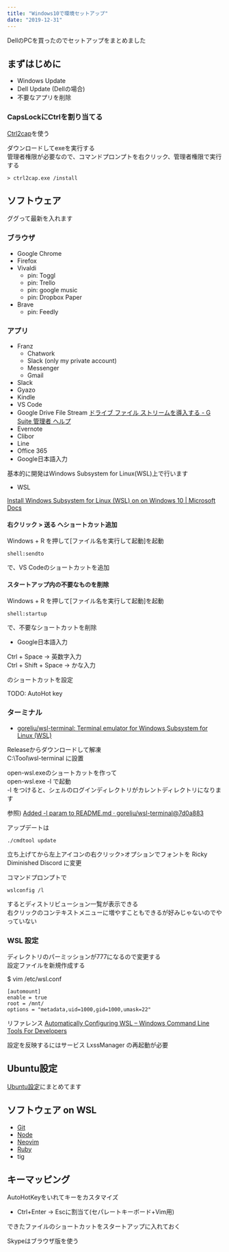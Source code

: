 ```yaml
---
title: "Windows10で環境セットアップ"
date: "2019-12-31"
---
```


DellのPCを買ったのでセットアップをまとめました  

## まずはじめに

- Windows Update
- Dell Update (Dellの場合)
- 不要なアプリを削除

### CapsLockにCtrlを割り当てる

[Ctrl2cap](https://technet.microsoft.com/en-us/sysinternals/bb897578.aspx)を使う  

ダウンロードしてexeを実行する  
管理者権限が必要なので、コマンドプロンプトを右クリック、管理者権限で実行する  

```
> ctrl2cap.exe /install
```

## ソフトウェア

ググって最新を入れます  

### ブラウザ

- Google Chrome
- Firefox
- Vivaldi
  - pin: Toggl
  - pin: Trello
  - pin: google music
  - pin: Dropbox Paper
- Brave
  - pin: Feedly

### アプリ

- Franz
  - Chatwork
  - Slack (only my private account)
  - Messenger
  - Gmail
- Slack
- Gyazo
- Kindle
- VS Code
- Google Drive File Stream [ドライブ ファイル ストリームを導入する \- G Suite 管理者 ヘルプ](https://support.google.com/a/answer/7491144)
- Evernote
- Clibor
- Line
- Office 365
- Google日本語入力

基本的に開発はWindows Subsystem for Linux(WSL)上で行います  

- WSL

[Install Windows Subsystem for Linux (WSL) on on Windows 10 | Microsoft Docs](https://docs.microsoft.com/en-us/windows/wsl/install-win10)

#### 右クリック > 送る へショートカット追加

Windows + R を押して[ファイル名を実行して起動]を起動  

```
shell:sendto
```

で、VS Codeのショートカットを追加  

#### スタートアップ内の不要なものを削除

Windows + R を押して[ファイル名を実行して起動]を起動  

```
shell:startup
```

で、不要なショートカットを削除

- Google日本語入力

Ctrl + Space -> 英数字入力  
Ctrl + Shift + Space -> かな入力  

のショートカットを設定

TODO: AutoHot key

### ターミナル

- [goreliu/wsl\-terminal: Terminal emulator for Windows Subsystem for Linux \(WSL\)](https://github.com/goreliu/wsl-terminal)

Releaseからダウンロードして解凍  
C:\Tool\wsl-terminal に設置  

open-wsl.exeのショートカットを作って  
open-wsl.exe -l で起動  
-l をつけると、シェルのログインディレクトリがカレントディレクトリになります  

参照) [Added \-l param to README\.md · goreliu/wsl\-terminal@7d0a883](https://github.com/goreliu/wsl-terminal/commit/7d0a8832acf00f0678063c4fddd83ecd35102e5e)

アップデートは  

```
./cmdtool update
```

立ち上げてから左上アイコンの右クリック>オプションでフォントを Ricky Diminished Discord に変更

コマンドプロンプトで

```
wslconfig /l
```

するとディストリビューション一覧が表示できる  
右クリックのコンテキストメニューに増やすこともできるが好みじゃないのでやっていない  

### WSL 設定

ディレクトリのパーミッションが777になるので変更する  
設定ファイルを新規作成する  

$ vim /etc/wsl.conf

```
[automount]
enable = true
root = /mnt/
options = "metadata,uid=1000,gid=1000,umask=22"
```

リファレンス [Automatically Configuring WSL – Windows Command Line Tools For Developers](https://blogs.msdn.microsoft.com/commandline/2018/02/07/automatically-configuring-wsl/)

設定を反映するにはサービス LxssManager の再起動が必要  

## Ubuntu設定

[Ubuntu設定](/ubuntu)にまとめてます


## ソフトウェア on WSL

- [Git](/git)
- [Node](node/)
- [Neovim](/neovim)
- [Ruby](/ruby-install)
- tig

## キーマッピング

AutoHotKeyをいれてキーをカスタマイズ

- Ctrl+Enter -> Escに割当て(セパレートキーボード+Vim用)

できたファイルのショートカットをスタートアップに入れておく

Skypeはブラウザ版を使う
